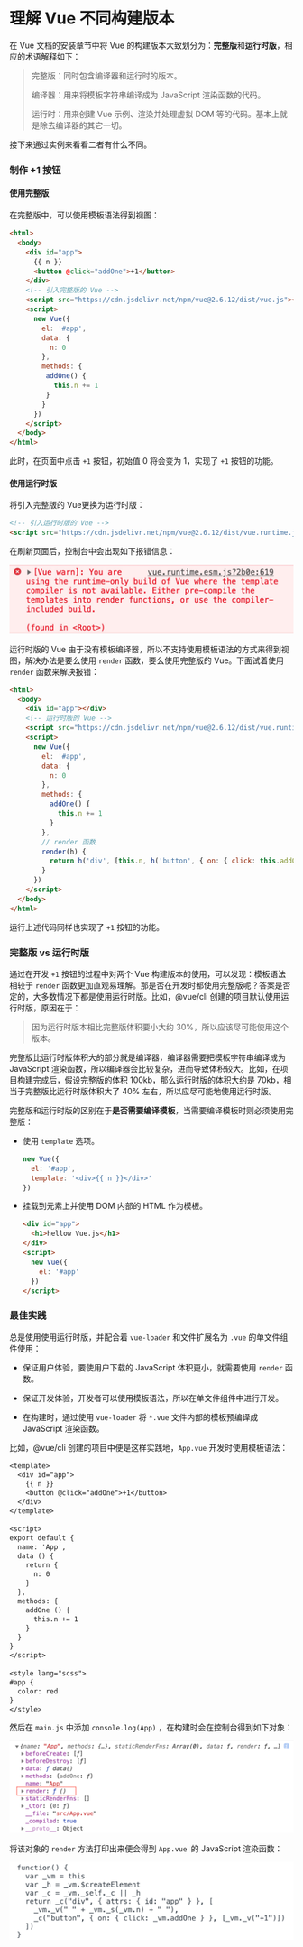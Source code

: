 # 理解 Vue 不同构建版本

在 Vue 文档的安装章节中将 Vue 的构建版本大致划分为：**完整版**和**运行时版**，相应的术语解释如下：

> 完整版：同时包含编译器和运行时的版本。
>
> 编译器：用来将模板字符串编译成为 JavaScript 渲染函数的代码。
>
> 运行时：用来创建 Vue 示例、渲染并处理虚拟 DOM 等的代码。基本上就是除去编译器的其它一切。

接下来通过实例来看看二者有什么不同。

### 制作 +1 按钮

#### 使用完整版

在完整版中，可以使用模板语法得到视图：

```html
<html>
  <body>
    <div id="app">
      {{ n }}
      <button @click="addOne">+1</button>
    </div>
    <!-- 引入完整版的 Vue -->
    <script src="https://cdn.jsdelivr.net/npm/vue@2.6.12/dist/vue.js"></script>
    <script>
      new Vue({
        el: '#app',
        data: {
          n: 0
        },
        methods: {
         addOne() {
           this.n += 1
         }
        }
      })
    </script>
  </body>
</html>
```

此时，在页面中点击 `+1` 按钮，初始值 0 将会变为 1，实现了 `+1` 按钮的功能。

#### 使用运行时版

将引入完整版的 Vue更换为运行时版：

```html
<!-- 引入运行时版的 Vue -->
<script src="https://cdn.jsdelivr.net/npm/vue@2.6.12/dist/vue.runtime.js"></script>
```

 在刷新页面后，控制台中会出现如下报错信息：

![运行时版报错](./imgs/vue-runtime-error.jpg)

运行时版的 Vue 由于没有模板编译器，所以不支持使用模板语法的方式来得到视图，解决办法是要么使用 `render` 函数，要么使用完整版的 Vue。下面试着使用 `render` 函数来解决报错：

```html
<html>
  <body>
    <div id="app"></div>
    <!-- 运行时版的 Vue -->
    <script src="https://cdn.jsdelivr.net/npm/vue@2.6.12/dist/vue.runtime.js"></script>
    <script>
      new Vue({
        el: '#app',
        data: {
          n: 0
        },
        methods: {
          addOne() {
            this.n += 1
          }
        },
        // render 函数
        render(h) {
          return h('div', [this.n, h('button', { on: { click: this.addOne }}, '+1')])
        }
      })
    </script>
  </body>
</html>
```

运行上述代码同样也实现了 `+1` 按钮的功能。

### 完整版 vs 运行时版

通过在开发 `+1` 按钮的过程中对两个 Vue 构建版本的使用，可以发现：模板语法相较于 `render` 函数更加直观易理解。那是否在开发时都使用完整版呢？答案是否定的，大多数情况下都是使用运行时版。比如，@vue/cli 创建的项目默认使用运行时版，原因在于：

> 因为运行时版本相比完整版体积要小大约 30%，所以应该尽可能使用这个版本。

完整版比运行时版体积大的部分就是编译器，编译器需要把模板字符串编译成为 JavaScript 渲染函数，所以编译器会比较复杂，进而导致体积较大。比如，在项目构建完成后，假设完整版的体积 100kb，那么运行时版的体积大约是 70kb，相当于完整版比运行时版体积大了 40% 左右，所以应尽可能地使用运行时版。

完整版和运行时版的区别在于**是否需要编译模板**，当需要编译模板时则必须使用完整版：

- 使用 `template` 选项。

  ```javascript
  new Vue({
    el: '#app',
    template: '<div>{{ n }}</div>'
  })
  ```

- 挂载到元素上并使用 DOM 内部的 HTML 作为模板。

  ```html
  <div id="app">
    <h1>hellow Vue.js</h1>
  </div>
  <script>
    new Vue({
      el: '#app'
    })
  </script>
  ```

### 最佳实践

总是使用使用运行时版，并配合着 `vue-loader` 和文件扩展名为 `.vue` 的单文件组件使用：

- 保证用户体验，要使用户下载的 JavaScript 体积更小，就需要使用 `render` 函数。

- 保证开发体验，开发者可以使用模板语法，所以在单文件组件中进行开发。

- 在构建时，通过使用 `vue-loader` 将 `*.vue` 文件内部的模板预编译成 JavaScript 渲染函数。

比如，@vue/cli 创建的项目中便是这样实践地，`App.vue` 开发时使用模板语法：

```vue
<template>
  <div id="app">
    {{ n }}
    <button @click="addOne">+1</button>
  </div>
</template>

<script>
export default {
  name: 'App',
  data () {
    return {
      n: 0
    }
  },
  methods: {
    addOne () {
      this.n += 1
    }
  }
}
</script>

<style lang="scss">
#app {
  color: red
}
</style>
```

然后在 `main.js` 中添加 `console.log(App)` ，在构建时会在控制台得到如下对象：

  ![App](./imgs/app-vue.png)

将该对象的 `render` 方法打印出来便会得到 `App.vue `的 JavaScript 渲染函数：

![render-function](./imgs/render-function.png)
